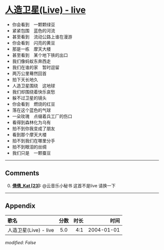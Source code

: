 # [人造卫星(Live) - live](https://music.163.com/song?id=66512)

* 你会看到　一颗颗绿豆
* 紧紧包围　蓝色的河流
* 甚至看到　流动公路上谁在漫游
* 你会看到　闪亮的黄豆
* 那是一栋　摩天大楼
* 甚至看到　某个地下铁的出口
* 我们像蚂蚁东奔西走
* 我们在谁的家　暂时逗留
* 两万公里蓦然回首
* 拍下天长地久
* 人造卫星围绕　这地球
* 我们却围绕着快乐哀愁
* 躲不过卫星的镜头
* 你会看到　燃烧的红豆
* 落在这个蓝色的气球
* 一朵玫瑰　点缀着兵工厂的伤口
* 看得到森林化为乌有
* 拍不到你我变成了朋友
* 看到那个摩天大楼
* 拍不到我们在哪里分手
* 拍不到眼泪的丝绸
* 我们只是　一颗蚕豆


---

## Comments
0. **[倩倩_Kat \[23\]](https://music.163.com/#/user/home?id=75912809):** @云音乐小秘书 这首不是live 请换一下



---

## Appendix

|歌名|分数|时长|时间|
|:---|:---:|---:|---:|
|人造卫星(Live) - live|5.0|4:1|2004-01-01

*modified: False*